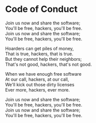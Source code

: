 # Code of Conduct

Join us now and share the software;  
You'll be free, hackers, you'll be free.  
Join us now and share the software;  
You'll be free, hackers, you'll be free.  


Hoarders can get piles of money,  
That is true, hackers, that is true.  
But they cannot help their neighbors;  
That's not good, hackers, that's not good.  


When we have enough free software  
At our call, hackers, at our call,  
We'll kick out those dirty licenses  
Ever more, hackers, ever more.  


Join us now and share the software;  
You'll be free, hackers, you'll be free.  
Join us now and share the software;  
You'll be free, hackers, you'll be free.
